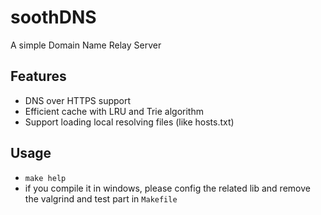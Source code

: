 # soothDNS

A simple Domain Name Relay Server 

## Features

- DNS over HTTPS support
- Efficient cache with LRU and Trie algorithm
- Support loading local resolving files (like hosts.txt)

## Usage

- `make help`
- if you compile it in windows, please config the related lib and remove the valgrind and test part in `Makefile`
